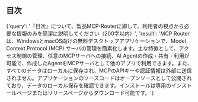 ## 目次

{'query': '『目次』について、製品MCP-Routerに即して、利用者の視点から必要な情報のみを簡潔に説明してください（200字以内）', 'result': 'MCP Routerは、WindowsとmacOS向けの無料デスクトップアプリケーションで、Model Context Protocol (MCP) サーバの管理を簡素化します。主な特徴として、アクセス制御の管理、任意のMCPサーバへの接続、AI Agentの作成・共有・利用が可能で、作成したAgentをMCPサーバとして他のアプリで利用できます。また、すべてのデータはローカルに保存され、MCPのAPIキーや認証情報は外部に送信されません。アプリケーションのソースコードはオープンソースとして公開されており、データのローカル保存を確認できます。インストールは専用のインストールページまたはリリースページからダウンロード可能です。'}